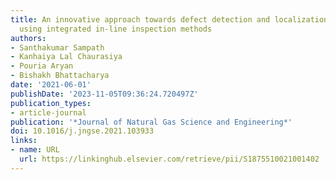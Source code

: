 ```yaml
---
title: An innovative approach towards defect detection and localization in gas pipelines
  using integrated in-line inspection methods
authors:
- Santhakumar Sampath
- Kanhaiya Lal Chaurasiya
- Pouria Aryan
- Bishakh Bhattacharya
date: '2021-06-01'
publishDate: '2023-11-05T09:36:24.720497Z'
publication_types:
- article-journal
publication: '*Journal of Natural Gas Science and Engineering*'
doi: 10.1016/j.jngse.2021.103933
links:
- name: URL
  url: https://linkinghub.elsevier.com/retrieve/pii/S1875510021001402
---
```

